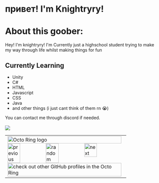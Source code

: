 # привет! I'm Knightryry!

# About this goober:
Hey! I'm knightryry! I'm Currently just a highschool student trying to make my way through life whilst making things for fun

## Currently Learning
- Unity
- C#
- HTML
- Javascript
- CSS
- Java
- and other things (i just cant think of them rn :sob:) 

You can contact me through discord if needed. 
</br>
</br>
<img src="https://discord.c99.nl/widget/theme-1/1140534647873347615.png"></img>
<br>

<table><tbody><tr><td><a href="https://octo-ring.com/"><img src="https://octo-ring.com/static/img/widget/top.png" width="99%" alt="Octo Ring logo" align="top"></a><br><a href="https://octo-ring.com/p/KnightryryV2/prev"><img src="https://octo-ring.com/static/img/widget/prev.png" width="33%" alt="previous" align="top" title="previous profile"></a><a href="https://octo-ring.com/p/KnightryryV2/random"><img src="https://octo-ring.com/static/img/widget/random.png" width="33%" alt="random" align="top" title="random profile"></a><a href="https://octo-ring.com/p/KnightryryV2/next"><img src="https://octo-ring.com/static/img/widget/next.png" width="33%" alt="next" align="top" title="next profile"></a><br><a href="https://octo-ring.com/"><img src="https://octo-ring.com/static/img/widget/bottom.png" width="99%" alt="check out other GitHub profiles in the Octo Ring" align="top"></a></td></tr></tbody></table>
<!--yes i know this is spagetti for my read me, im dumb but not THAT dumb-->
